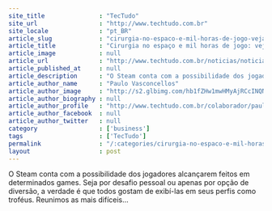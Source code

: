 ```yaml
---
site_title               : "TecTudo"
site_url                 : "http://www.techtudo.com.br"
site_locale              : "pt_BR"
article_slug             : "cirurgia-no-espaco-e-mil-horas-de-jogo-veja-as-conquistas-mais-dificeis-do-steam"
article_title            : "Cirurgia no espaço e mil horas de jogo: veja as conquistas mais difíceis do Steam"
article_image            : null
article_url              : "http://www.techtudo.com.br/noticias/noticia/2013/12/cirurgia-no-espaco-e-mil-horas-de-jogo-veja-conquistas-mais-dificeis-do-steam.html"
article_published_at     : null
article_description      : "O Steam conta com a possibilidade dos jogadores alcançarem feitos em determinados games. Seja por desafio pessoal ou apenas por opção de diversão, a verdade é que todos gostam de exibí-las em seus perfis como troféus. Reunimos as mais difíceis..."
article_author_name      : "Paulo Vasconcellos"
article_author_image     : "http://s2.glbimg.com/hb1fZHw1mwHMyAjRCcINQNJw3zw=/30x30/s2.glbimg.com/Gq4xObPG_8fUP1EXbdWWaTfFKf0=/140x140/s.glbimg.com/po/tt2/f/original/2013/11/12/paulo-vasconcellos.jpg"
article_author_biography : null
article_author_profile   : "http://www.techtudo.com.br/colaborador/paullo-vasconcellos.html"
article_author_facebook  : null
article_author_twitter   : null
category                 : ['business']
tags                     : ['TecTudo']
permalink                : "/:categories/cirurgia-no-espaco-e-mil-horas-de-jogo-veja-as-conquistas-mais-dificeis-do-steam/"
layout                   : post
---
```


O Steam conta com a possibilidade dos jogadores alcançarem feitos em determinados games. Seja por desafio pessoal ou apenas por opção de diversão, a verdade é que todos gostam de exibí-las em seus perfis como troféus. Reunimos as mais difíceis...
